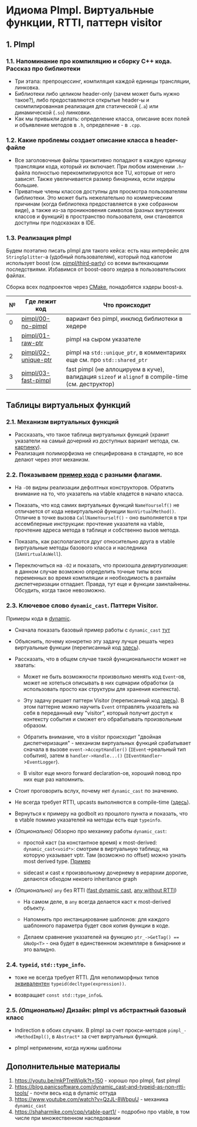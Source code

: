 # Идиома PImpl. Виртуальные функции, RTTI, паттерн visitor

## 1. PImpl

### 1.1. Напоминание про компиляцию и сборку C++ кода. Рассказ про библиотеки

* Три этапа: препроцессинг, компиляция каждой единицы трансляции, линковка.
* Библиотеки либо целиком header-only (зачем может быть нужно такое?), либо предоставляются открытые header-ы и скомпилированная реализация для статической (`.a`) или динамической (`.so`) линковки.
* Как мы привыкли делать: определение класса, описание всех полей и объявление методов в `.h`, определение - в `.cpp`.

### 1.2. Какие проблемы создает описание класса в header-файле

* Все заголовочные файлы транзитивно попадают в каждую единицу трансляции кода, который их включает. При любом изменении `.h`-файла полностью перекомпилируются все TU, которые от него зависят. Также увеличивается размер бинарника, если хедеры большие.
* Приватные члены классов доступны для просмотра пользователям библиотеки. Это может быть нежелательно по коммерческим причинам (когда библиотека предоставляется в уже собранном виде), а также из-за проникновения символов (разных внутренних классов и функций) в пространство пользователя, они становятся доступны при подсказках в IDE.

### 1.3. Реализация pImpl

Будем поэтапно писать pImpl для такого кейса: есть наш интерфейс для `StringSplitter`-а (удобный пользователям), который
под капотом использует boost (см. [pimpl/third-party](pimpl/third-party)) со всеми вытекающими последствиями. Избавимся
от boost-ового хедера в пользовательских файлах.

Сборка всех подпроектов через [CMake](pimpl/CMakeLists.txt), понадобятся хэдеры boost-а.

| №  | Где лежит код                              | Что происходит                                                                                      |
|----|--------------------------------------------|-----------------------------------------------------------------------------------------------------|
| 0  | [pimpl/00-no-pimpl](pimpl/00-no-pimpl)     | вариант без pimpl, инклюд библиотеки в хедере                                                       |
| 1  | [pimpl/01-raw-ptr](pimpl/01-raw-ptr)       | pimpl на сыром указателе                                                                            |
| 2  | [pimpl/02-unique-ptr](pimpl/02-unique-ptr) | pimpl на `std::unique_ptr`, в комментариях еще см. про `std::shared_ptr`                            |
| 3  | [pimpl/03-fast-pimpl](pimpl/03-fast-pimpl) | fast pimpl (не аллоцируем в куче), валидация `sizeof` и `alignof` в compile-time (см. деструктор)   |

## Таблицы виртуальных функций

### 2.1. Механизм виртуальных функций

* Рассказать, что такое таблица виртуальных функций (хранит указатели на самый дочерний из доступных вариант метода, см. [картинку](images/vtable.png)).
* Реализация полиморфизма не специфирована в стандарте, но все делают через этот механизм.

### 2.2. Показываем [пример кода](https://godbolt.org/z/95WfsEz51) с разными флагами.

* На `-O0` видны реализации дефолтных конструкторов. Обратить внимание на то, что указатель на vtable кладется в начало класса.

* Показать, что код самих виртуальных функций `NameYourself()` не отличается от кода невиртуальной функции `NonVirtualMethod()`. Отличие в точке вызова `CallNameYourself()` - оно выполняется в три ассемблерные инструкции: прочтение указателя на vtable, прочтение адреса метода в таблице и собственно вызов метода.

* Показать, как располагаются друг относительно друга в vtable виртуальные методы базового класса и наследника (`IAmVirtualAsWell`).

* Переключиться на `-O2` и показать, что произошла _девиртуализация_: в данном случае возможно определить точные типы всех переменных во время компиляции и необходимость в рантайм диспетчеризации отпадает. Правда, тут еще и функции заинлайнены. Обсудить, когда такое невозможно.
  
### 2.3. Ключевое слово `dynamic_cast`. Паттерн Visitor.

Примеры кода в [dynamic](./dynamic).

* Сначала показать базовый пример работы с `dynamic_cast` [тут](01-event-dispatcher-dynamic-cast.cpp)

* Объяснить, почему конкретно эту задачу лучше решать через виртуальные функции (переписанный код [здесь](02-event-dispatcher-virtual-functions.cpp)).

* Рассказать, что в общем случае такой функциональности может не хватать:

  - Может не быть возможности произвольно менять код `Event`-ов, может не хотеться описывать в них сценарии обработки (а использовать просто как структуры для хранения контекста).

  - Эту задачу решает паттерн Visitor (переписанный код [здесь](03-event-dispatcher-visitor.cpp)). В этом паттерне можно научить `Event` отправлять указатель на себя в переданный ему "visitor", который получит доступ к контексту события и сможет его обрабатывать произвольным образом.
  
  - Обратить внимание, что в visitor происходит "двойная диспетчеризация" - механизм виртуальных функций срабатывает сначала в вызове `event->AcceptHandler()` (`IEvent`->реальный тип события), затем в `handler->Handle...()` (`IEventHandler`->`EventLogger`).
  
  - В visitor еще много forward declaration-ов, хороший повод про них еще раз напомнить.
  
* Стоит проговорить вслух, почему нет `dynamic_cast` по значению.

* Не всегда требует RTTI, upcasts выполняются в compile-time ([здесь](04-dynamic-cast.cpp)).

* Вернуться к примеру на godbolt из прошлого пункта и показать, что в vtable помимо указателей на методы есть еще `typeinfo`.
  
* _(Опционально)_ Обзорно про механику работы `dynamic_cast`:
  
  - простой каст (за константное время) к most-derived: `dynamic_cast<void*>`: смотрим в виртуальную таблицу, на которую указывает vptr. Там (возможно по offset) можно узнать most derived type. [Пример](05-dynamic-cast-voidptr.cpp)
    
  - sidecast и cast к произвольному дочернему в иерархии дорогие, делаются обходом некоего inheritance graph

* _(Опционально)_ `any` без RTTI ([fast dynamic cast](05-fast-dynamic-cast.cpp), [any without RTTI](06-any-no-rtti.cpp))

  - На самом деле, в `any` всегда делается каст к most-derived объекту.
  
  - Напомнить про инстанцирование шаблонов: для каждого шаблонного параметра будет своя копия функции в коде.
  
  - Делаем сравнение указателей на функцию `ptr_->GetTag() == &NoOp<T>` - она будет в единственном экземпляре в бинарнике и это валидно.

### 2.4. `typeid`, `std::type_info`.

* тоже не всегда требует RTTI. Для неполиморфных типов [эквивалентен](07-typeid-no-rtti.cpp) `typeid(decltype(expression))`.

* возвращает `const std::type_info&`.

### 2.5. _(Опционально)_ Дизайн: pImpl vs абстрактный базовый класс

* Indirection в обоих случаях. В pImpl за счет прокси-методов `pimpl_->MethodImpl()`, в `Abstract*` за счет виртуальных функций.

* pImpl неприменим, когда нужны шаблоны

## Дополнительные материалы

1) https://youtu.be/mkPTreWiglk?t=150 - хорошо про pImpl, fast pImpl
2) https://blog.panicsoftware.com/dynamic_cast-and-typeid-as-non-rtti-tools/ - почти весь код в dynamic оттуда
3) https://www.youtube.com/watch?v=QzJL-8WbpuU - механика `dynamic_cast`
4) https://shaharmike.com/cpp/vtable-part1/ - подробно про vtable, в том числе при множественном наследовании
